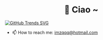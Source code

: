 <!-- prettier-ignore-start -->
<!-- markdownlint-disable -->
<div align="center">
  <h1>🤯 Ciao ~</h1>
</div>

[![GitHub Trends SVG](https://api.githubtrends.io/user/svg/imzqqq/langs?time_range=three_months&include_private=true&compact=true)](https://githubtrends.io)

- 📫 How to reach me: imzqqq@hotmail.com
